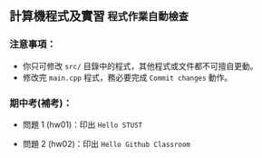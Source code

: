 ## 計算機程式及實習 `程式作業自動檢查`

### 注意事項：
- 你只可修改 `src/` 目錄中的程式，其他程式或文件都不可擅自更動。
- 修改完 `main.cpp` 程式，務必要完成 `Commit changes` 動作。

### 期中考(補考)： 

* 問題 1 (hw01)：印出 `Hello STUST`

* 問題 2 (hw02)：印出 `Hello Github Classroom`

